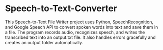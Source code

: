 # Speech-to-Text-Converter
This Speech-to-Text File Writer project uses Python, SpeechRecognition, and Google Speech API to convert spoken words into text and save them in a file. The program records audio, recognizes speech, and writes the transcribed text into an output.txt file. It also handles errors gracefully and creates an output folder automatically.
